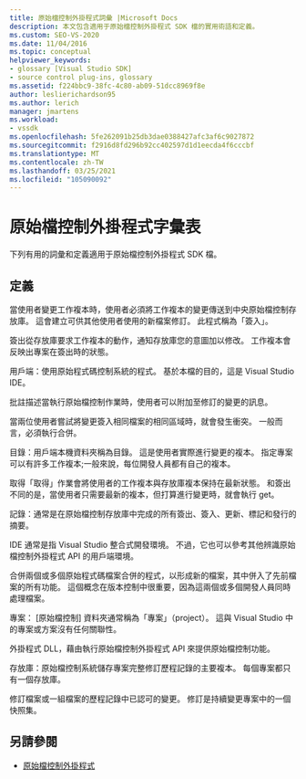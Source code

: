 ```yaml
---
title: 原始檔控制外掛程式詞彙 |Microsoft Docs
description: 本文包含適用于原始檔控制外掛程式 SDK 檔的實用術語和定義。
ms.custom: SEO-VS-2020
ms.date: 11/04/2016
ms.topic: conceptual
helpviewer_keywords:
- glossary [Visual Studio SDK]
- source control plug-ins, glossary
ms.assetid: f224bbc9-38fc-4c80-ab09-51dcc8969f8e
author: leslierichardson95
ms.author: lerich
manager: jmartens
ms.workload:
- vssdk
ms.openlocfilehash: 5fe262091b25db3dae0388427afc3af6c9027872
ms.sourcegitcommit: f2916d8fd296b92cc402597d1d1eecda4f6cccbf
ms.translationtype: MT
ms.contentlocale: zh-TW
ms.lasthandoff: 03/25/2021
ms.locfileid: "105090092"
---
```

# <a name="source-control-plug-in-glossary"></a>原始檔控制外掛程式字彙表
下列有用的詞彙和定義適用于原始檔控制外掛程式 SDK 檔。

## <a name="definitions"></a>定義
 當使用者變更工作複本時，使用者必須將工作複本的變更傳送到中央原始檔控制存放庫。 這會建立可供其他使用者使用的新檔案修訂。 此程式稱為「簽入」。

 簽出從存放庫要求工作複本的動作，通知存放庫您的意圖加以修改。 工作複本會反映出專案在簽出時的狀態。

 用戶端：使用原始程式碼控制系統的程式。 基於本檔的目的，這是 Visual Studio IDE。

 批註描述當執行原始檔控制作業時，使用者可以附加至修訂的變更的訊息。

 當兩位使用者嘗試將變更簽入相同檔案的相同區域時，就會發生衝突。 一般而言，必須執行合併。

 目錄：用戶端本機資料夾稱為目錄。 這是使用者實際進行變更的複本。 指定專案可以有許多工作複本;一般來說，每位開發人員都有自己的複本。

 取得「取得」作業會將使用者的工作複本與存放庫複本保持在最新狀態。 和簽出不同的是，當使用者只需要最新的複本，但打算進行變更時，就會執行 get。

 記錄：通常是在原始檔控制存放庫中完成的所有簽出、簽入、更新、標記和發行的摘要。

 IDE 通常是指 Visual Studio 整合式開發環境。 不過，它也可以參考其他辨識原始檔控制外掛程式 API 的用戶端環境。

 合併兩個或多個原始程式碼檔案合併的程式，以形成新的檔案，其中併入了先前檔案的所有功能。 這個概念在版本控制中很重要，因為這兩個或多個開發人員同時處理檔案。

 專案： [原始檔控制] 資料夾通常稱為「專案」（project）。 這與 Visual Studio 中的專案或方案沒有任何關聯性。

 外掛程式 DLL，藉由執行原始檔控制外掛程式 API 來提供原始檔控制功能。

 存放庫：原始檔控制系統儲存專案完整修訂歷程記錄的主要複本。 每個專案都只有一個存放庫。

 修訂檔案或一組檔案的歷程記錄中已認可的變更。 修訂是持續變更專案中的一個快照集。

## <a name="see-also"></a>另請參閱
- [原始檔控制外掛程式](../extensibility/source-control-plug-ins.md)
